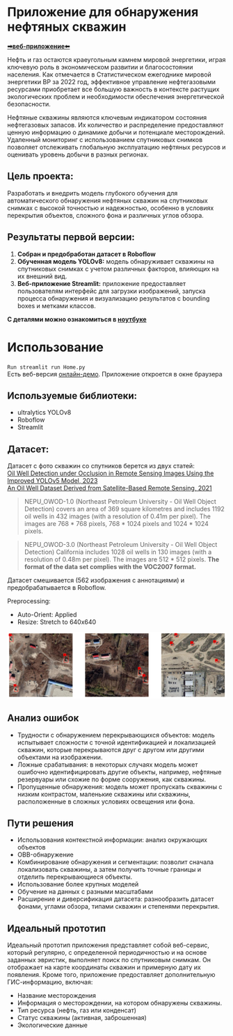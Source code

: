 # Приложение для обнаружения нефтяных скважин
**[➡веб-приложение⬅](https://well-detector-yolov8-ko3oxyhhgpthwubuhvjdmt.streamlit.app/)**

Нефть и газ остаются краеугольным камнем мировой энергетики, играя ключевую роль в экономическом развитии и благосостоянии населения. Как отмечается в Статистическом ежегоднике мировой энергетики BP за 2022 год, эффективное управление нефтегазовыми ресурсами приобретает все большую важность в контексте растущих экологических проблем и необходимости обеспечения энергетической безопасности.

Нефтяные скважины являются ключевым индикатором состояния нефтегазовых запасов. Их количество и распределение предоставляют ценную информацию о динамике добычи и потенциале месторождений. Удаленный мониторинг с использованием спутниковых снимков позволяет отслеживать глобальную эксплуатацию нефтяных ресурсов и оценивать уровень добычи в разных регионах.
## Цель проекта:
Разработать и внедрить модель глубокого обучения для автоматического обнаружения нефтяных скважин на спутниковых снимках с высокой точностью и надежностью, особенно в условиях перекрытия объектов, сложного фона и различных углов обзора.
## Результаты первой версии:
1) **Собран и предобработан датасет в Roboflow**
1) **Обученная модель YOLOv8:** модель обнаруживает скважины на спутниковых снимках с учетом различных факторов, влияющих на их внешний вид.  
2) **Веб-приложение Streamlit:** приложение предоставляет пользователям интерфейс для загрузки изображений, запуска процесса обнаружения и визуализацию результатов с bounding boxes и метками классов.
   
**С деталями можно ознакомиться в [ноутбуке](https://github.com/statsenko-na/well-detector-yolov8/blob/f50106dfca11e3d827dde0e1d937fcc507e9de06/other/Well_Detector.ipynb)**
# Использование
`Run streamlit run Home.py`  
Есть веб-версия [онлайн-демо](https://well-detector-yolov8-ko3oxyhhgpthwubuhvjdmt.streamlit.app/). Приложение откроется в окне браузера
## Используемые библиотеки:
* ultralytics YOLOv8
* Roboflow
* Streamlit
## Датасет:
Датасет с фото скважин со спутников берется из двух статей:  
 [Oil Well Detection under Occlusion in Remote Sensing Images Using the Improved YOLOv5 Model, 2023](https://www.mdpi.com/2072-4292/15/24/5788#)  
 [An Oil Well Dataset Derived from Satellite-Based Remote Sensing, 2021](https://www.mdpi.com/2072-4292/13/6/1132)  

> NEPU_OWOD-1.0 (Northeast Petroleum University - Oil Well Object Detection)  covers an area of 369 square kilometres and includes 1192 oil wells in 432 images (with a resolution of 0.41m per pixel).  The images are 768 * 768 pixels, 768 * 1024 pixels and 1024 * 1024 pixels.

> NEPU_OWOD-3.0 (Northeast Petroleum University - Oil Well Object Detection) California includes 1028 oil wells in 130 images (with a resolution of 0.48m per pixel).  The images are 512 * 512 pixels. 
**The format of the data set complies with the VOC2007 format.**

Датасет смешивается (562 изображения с аннотациями) и предобрабатывается в Roboflow.  

Preprocessing:
* Auto-Orient: Applied
* Resize: Stretch to 640x640
  
![Примеры из датасета](dataset_image.png "Примеры из датасета")
## Анализ ошибок
* Трудности с обнаружением перекрывающихся объектов: модель испытывает сложности с точной идентификацией и локализацией скважин, которые перекрываются друг с другом или другими объектами на изображении.
* Ложные срабатывания: в некоторых случаях модель может ошибочно идентифицировать другие объекты, например, нефтяные резервуары или схожие по форме сооружения, как скважины.
* Пропущенные обнаружения: модель может пропускать скважины с низким контрастом, маленькие скважины или скважины, расположенные в сложных условиях освещения или фона.
## Пути решения
* Использования контекстной информации: анализ окружающих объектов
* OBB-обнаружение
* Комбинирование обнаружения и сегментации: позволит сначала локализовать скважины, а затем получить точные границы и отделить перекрывающиеся объекты.
* Использование более крупных моделей
* Обучение на данных с разными масштабами
* Расширение и диверсификация датасета: разнообразить датасет фонами, углами обзора, типами скважин и степенями перекрытия.
## Идеальный прототип
Идеальный прототип приложения представляет собой веб-сервис, который регулярно, с определенной периодичностью и на основе заданных эвристик, выполняет поиск по спутниковым снимкам. Он отображает на карте координаты скважин и примерную дату их появления. 
Кроме того, приложение предоставляет дополнительную ГИС-информацию, включая:
* Название месторождения
* Информация о месторождении, на котором обнаружены скважины.
* Тип ресурса (нефть, газ или конденсат)
* Статус скважины (активная, заброшенная)
* Экологические данные
